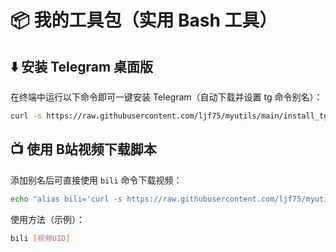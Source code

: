 # 📦 我的工具包（实用 Bash 工具）

## ⬇️ 安装 Telegram 桌面版

在终端中运行以下命令即可一键安装 Telegram（自动下载并设置 tg 命令别名）：

```bash
curl -s https://raw.githubusercontent.com/ljf75/myutils/main/install_tg.sh | bash && source ~/.bashrc
```

## 📺 使用 B站视频下载脚本

添加别名后可直接使用 `bili` 命令下载视频：

```bash
echo "alias bili='curl -s https://raw.githubusercontent.com/ljf75/myutils/main/bili.sh | bash -s'" >> ~/.bashrc && source ~/.bashrc
```

使用方法（示例）：

```bash
bili [视频UID]
```
